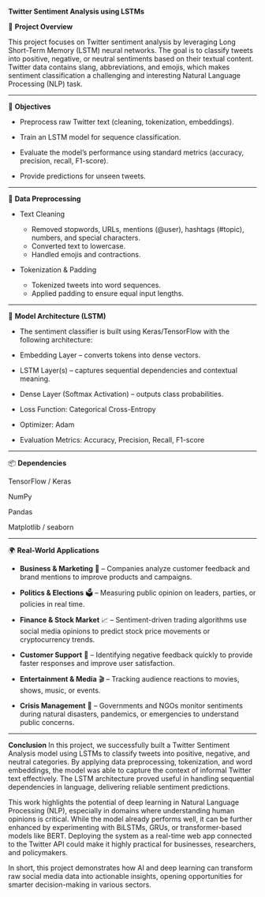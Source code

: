 **Twitter Sentiment Analysis using LSTMs**

📌 **Project Overview**

This project focuses on Twitter sentiment analysis by leveraging Long Short-Term Memory (LSTM) neural networks. The goal is to classify tweets into positive, negative, or neutral sentiments based on their textual content. Twitter data contains slang, abbreviations, and emojis, which makes sentiment classification a challenging and interesting Natural Language Processing (NLP) task.

---

🎯 **Objectives**

- Preprocess raw Twitter text (cleaning, tokenization, embeddings).

- Train an LSTM model for sequence classification.

- Evaluate the model’s performance using standard metrics (accuracy, precision, recall, F1-score).

- Provide predictions for unseen tweets.

---

🔧 **Data Preprocessing**

- Text Cleaning
    - Removed stopwords, URLs, mentions (@user), hashtags (#topic), numbers, and special characters.
    - Converted text to lowercase.
    - Handled emojis and contractions.

- Tokenization & Padding
    - Tokenized tweets into word sequences.
    - Applied padding to ensure equal input lengths.

---

🤖 **Model Architecture (LSTM)**

- The sentiment classifier is built using Keras/TensorFlow with the following architecture:

- Embedding Layer – converts tokens into dense vectors.

- LSTM Layer(s) – captures sequential dependencies and contextual meaning.

- Dense Layer (Softmax Activation) – outputs class probabilities.

- Loss Function: Categorical Cross-Entropy
- Optimizer: Adam
- Evaluation Metrics: Accuracy, Precision, Recall, F1-score

---

📦 **Dependencies**

TensorFlow / Keras

NumPy

Pandas

Matplotlib / seaborn

---

🌍 **Real-World Applications**

 - **Business & Marketing** 🏢 – Companies analyze customer feedback and brand mentions to improve products and campaigns.

 - **Politics & Elections** 🗳 – Measuring public opinion on leaders, parties, or policies in real time.

 - **Finance & Stock Market** 📈 – Sentiment-driven trading algorithms use social media opinions to predict stock price movements or cryptocurrency trends.

 - **Customer Support** 💬 – Identifying negative feedback quickly to provide faster responses and improve user satisfaction.

 - **Entertainment & Media** 🎬 – Tracking audience reactions to movies, shows, music, or events.

 - **Crisis Management** 🚨 – Governments and NGOs monitor sentiments during natural disasters, pandemics, or emergencies to understand public concerns.

---

**Conclusion**
In this project, we successfully built a Twitter Sentiment Analysis model using LSTMs to classify tweets into positive, negative, and neutral categories. By applying data preprocessing, tokenization, and word embeddings, the model was able to capture the context of informal Twitter text effectively. The LSTM architecture proved useful in handling sequential dependencies in language, delivering reliable sentiment predictions.

This work highlights the potential of deep learning in Natural Language Processing (NLP), especially in domains where understanding human opinions is critical. While the model already performs well, it can be further enhanced by experimenting with BiLSTMs, GRUs, or transformer-based models like BERT. Deploying the system as a real-time web app connected to the Twitter API could make it highly practical for businesses, researchers, and policymakers.

In short, this project demonstrates how AI and deep learning can transform raw social media data into actionable insights, opening opportunities for smarter decision-making in various sectors.


